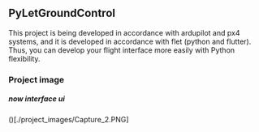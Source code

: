 ## PyLetGroundControl

This project is being developed in accordance with ardupilot and px4 systems, and it is developed in accordance with flet (python and flutter).
Thus, you can develop your flight interface more easily with Python flexibility.

### Project image
##### now interface ui 
()[./project_images/Capture_2.PNG]